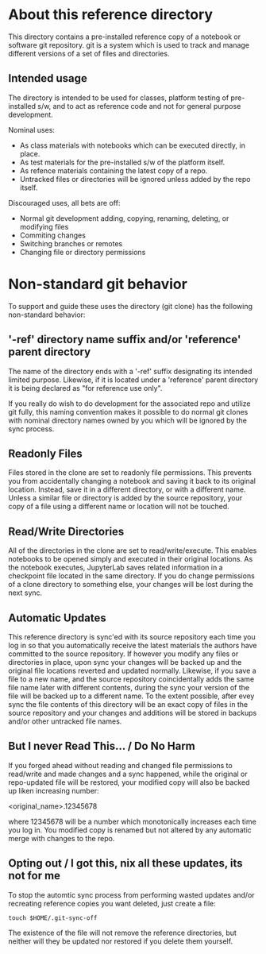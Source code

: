 # About this reference directory

This directory contains a pre-installed reference copy of a notebook or
software git repository.  git is a system which is used to track and manage
different versions of a set of files and directories.

## Intended usage

The directory is intended to be used for classes, platform testing of
pre-installed s/w, and to act as reference code and not for general purpose
development.

Nominal uses:

- As class materials with notebooks which can be executed directly, in place.
- As test materials for the pre-installed s/w of the platform itself.
- As refence materials containing the latest copy of a repo.
- Untracked files or directories will be ignored unless added by the repo itself.

Discouraged uses, all bets are off:

- Normal git development adding, copying, renaming, deleting,  or modifying files
- Commiting changes
- Switching branches or remotes
- Changing file or directory permissions

# Non-standard git behavior

To support and guide these uses the directory (git clone) has the following
non-standard behavior:

## '-ref' directory name suffix and/or 'reference' parent directory

The name of the directory ends with a '-ref' suffix designating its intended
limited purpose.  Likewise, if it is located under a 'reference' parent
directory it is being declared as "for reference use only".

If you really do wish to do development for the associated repo and utilize git
fully, this naming convention makes it possible to do normal git clones with
nominal directory names owned by you which will be ignored by the sync process.

## Readonly Files

Files stored in the clone are set to readonly file permissions.  This prevents
you from accidentally changing a notebook and saving it back to its original
location.  Instead, save it in a different directory, or with a different name.
Unless a similar file or directory is added by the source repository, your copy
of a file using a different name or location will not be touched.

## Read/Write Directories

All of the directories in the clone are set to read/write/execute.  This enables
notebooks to be opened simply and executed in their original locations.  As the
notebook executes, JupyterLab saves related information in a checkpoint file
located in the same directory.  If you do change permissions of a clone directory
to something else,  your changes will be lost during the next sync.

## Automatic Updates

This reference directory is sync'ed with its source repository each time you
log in so that you automatically receive the latest materials the authors have
committed to the source repository. If however you modify any files or
directories in place, upon sync your changes will be backed up and the original
file locations reverted and updated normally.  Likewise, if you save a file to
a new name, and the source repository coincidentally adds the same file name
later with different contents, during the sync your version of the file will be
backed up to a different name.  To the extent possible, after evey sync the
file contents of this directory will be an exact copy of files in the source
repository and your changes and additions will be stored in backups and/or
other untracked file names.

## But I never Read This... / Do No Harm

If you forged ahead without reading and changed file permissions to read/write
and made changes and a sync happened, while the original or repo-updated file
will be restored, your modified copy will also be backed up liken increasing
number:

<original_name>.12345678

where 12345678 will be a number which monotonically increases each time you log
in.  You modified copy is renamed but not altered by any automatic merge with
changes to the repo.

## Opting out / I got this,  nix all these updates,  its not for me

To stop the automtic sync process from performing wasted updates and/or
recreating reference copies you want deleted, just create a file:

```
touch $HOME/.git-sync-off
```

The existence of the file will not remove the reference directories, but neither
will they be updated nor restored if you delete them yourself.
